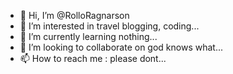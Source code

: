 - 👋 Hi, I’m @RolloRagnarson
- 👀 I’m interested in travel blogging, coding...
- 🌱 I’m currently learning nothing...
- 💞️ I’m looking to collaborate on god knows what...
- 📫 How to reach me : please dont...

<!---
RolloRagnarson/RolloRagnarson is a ✨ special ✨ repository because its `README.md` (this file) appears on your GitHub profile.
You can click the Preview link to take a look at your changes.
--->

